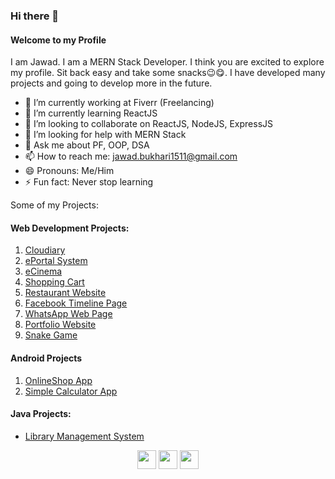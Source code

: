 ### Hi there 👋
#### Welcome to my Profile ####
I am Jawad. I am a MERN Stack Developer. I think you are excited to explore my profile. Sit back easy and take some snacks😉😋. I have developed many projects and going to develop more in the future. 

- 🔭 I’m currently working at Fiverr (Freelancing)
- 🌱 I’m currently learning ReactJS
- 👯 I’m looking to collaborate on ReactJS, NodeJS, ExpressJS
- 🤔 I’m looking for help with MERN Stack
- 💬 Ask me about PF, OOP, DSA
- 📫 How to reach me: jawad.bukhari1511@gmail.com
- 😄 Pronouns: Me/Him
- ⚡ Fun fact: Never stop learning

Some of my Projects:
#### Web Development Projects:
1. [Cloudiary](https://github.com/alijawad1511/Cloudiary-MERN)
2. [ePortal System](https://github.com/alijawad1511/ePortal-System)
3. [eCinema](https://github.com/alijawad1511/eCinema-ReactJS)
4. [Shopping Cart](https://github.com/alijawad1511/Shopping-Cart-MERN)
5. [Restaurant Website](https://github.com/alijawad1511/Food-Website)
6. [Facebook Timeline Page](https://github.com/alijawad1511/Facebook-Home-Page)
7. [WhatsApp Web Page](https://github.com/alijawad1511/WhatsApp-Clone)
8. [Portfolio Website](https://github.com/alijawad1511/Portfolio-Example)
9. [Snake Game](https://github.com/alijawad1511/Snake-Game)

#### Android Projects
1. [OnlineShop App](https://github.com/alijawad1511/OnlineShop-Android-App)
2. [Simple Calculator App](https://github.com/alijawad1511/Simple_Calculator_Android)

#### Java Projects:
- [Library Management System](https://github.com/alijawad1511/Library_Management_System)



<div align="center">
    <img src="https://cultofthepartyparrot.com/flags/hd/pakistanparrot.gif" width="30" height="30"/>
    <img src="https://cultofthepartyparrot.com/flags/hd/turkeyparrot.gif" width="30" height="30"/>
    <img src="https://cultofthepartyparrot.com/flags/hd/saudiarabiaparrot.gif" width="30" height="30"/>
</div>
